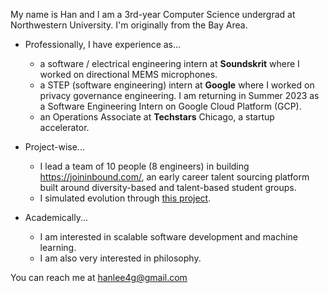 My name is Han and I am a 3rd-year Computer Science undergrad at Northwestern University. I'm originally from the Bay Area.

- Professionally, I have experience as...
  * a software / electrical engineering intern at **Soundskrit** where I worked on directional MEMS microphones.
  * a STEP (software engineering) intern at **Google** where I worked on privacy governance engineering. I am returning in Summer 2023 as a Software Engineering Intern on Google Cloud Platform (GCP).
  * an Operations Associate at **Techstars** Chicago, a startup accelerator.

- Project-wise...
  * I lead a team of 10 people (8 engineers) in building https://joininbound.com/, an early career talent sourcing platform built around diversity-based and talent-based student groups.
  * I simulated evolution through [this project]([url](https://github.com/hanlee4g/mybots)).

- Academically...
  * I am interested in scalable software development and machine learning.
  * I am also very interested in philosophy.

You can reach me at hanlee4g@gmail.com
<!---
hanlee4g/hanlee4g is a ✨ special ✨ repository because its `README.md` (this file) appears on your GitHub profile.
You can click the Preview link to take a look at your changes.
--->
